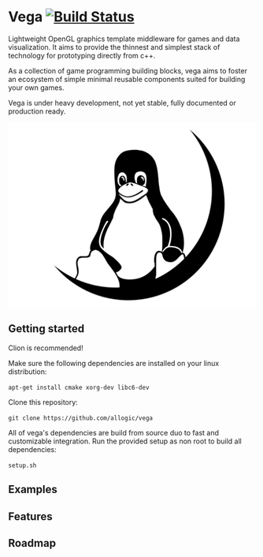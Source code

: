 # Vega [![Build Status](https://travis-ci.org/allogic/Vega.svg?branch=master)](https://travis-ci.org/allogic/Vega)

Lightweight OpenGL graphics template middleware for games and data visualization. It aims to provide the thinnest and simplest stack of technology for prototyping directly from c++. 

As a collection of game programming building blocks, vega aims to foster an ecosystem of simple minimal reusable components suited for building your own games.

Vega is under heavy development, not yet stable, fully documented or production ready.

![Vega](Logo.png)

## Getting started
Clion is recommended!

Make sure the following dependencies are installed on your linux distribution:

`apt-get install cmake xorg-dev libc6-dev`

Clone this repository:

`git clone https://github.com/allogic/vega`

All of vega's dependencies are build from source duo to fast and customizable integration. Run the provided setup as non root to build all dependencies:

`setup.sh`

## Examples
## Features
## Roadmap
